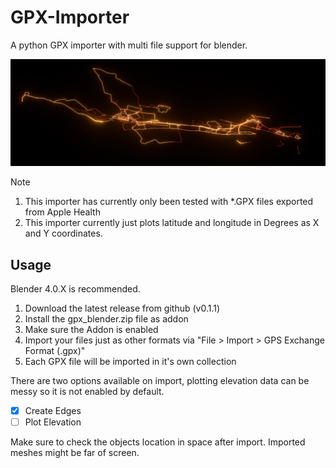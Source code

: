 # GPX-Importer
A python GPX importer with multi file support for blender.

![Large set of *.GPX rendered at once](_examples/preview.jpg)

> [!note]
> 1. This importer has currently only been tested with *.GPX files exported from Apple Health
> 2. This importer currently just plots latitude and longitude in Degrees as X and Y coordinates.



## Usage
Blender 4.0.X is recommended.
1. Download the latest release from github (v0.1.1)
2. Install the gpx_blender.zip file as addon
3. Make sure the Addon is enabled
4. Import your files just as other formats via "File > Import > GPS Exchange Format (.gpx)"
5. Each GPX file will be imported in it's own collection

There are two options available on import, plotting elevation data can be messy so it is not enabled by default.
- [x] Create Edges
- [ ] Plot Elevation

Make sure to check the objects location in space after import. Imported meshes might be far of screen.